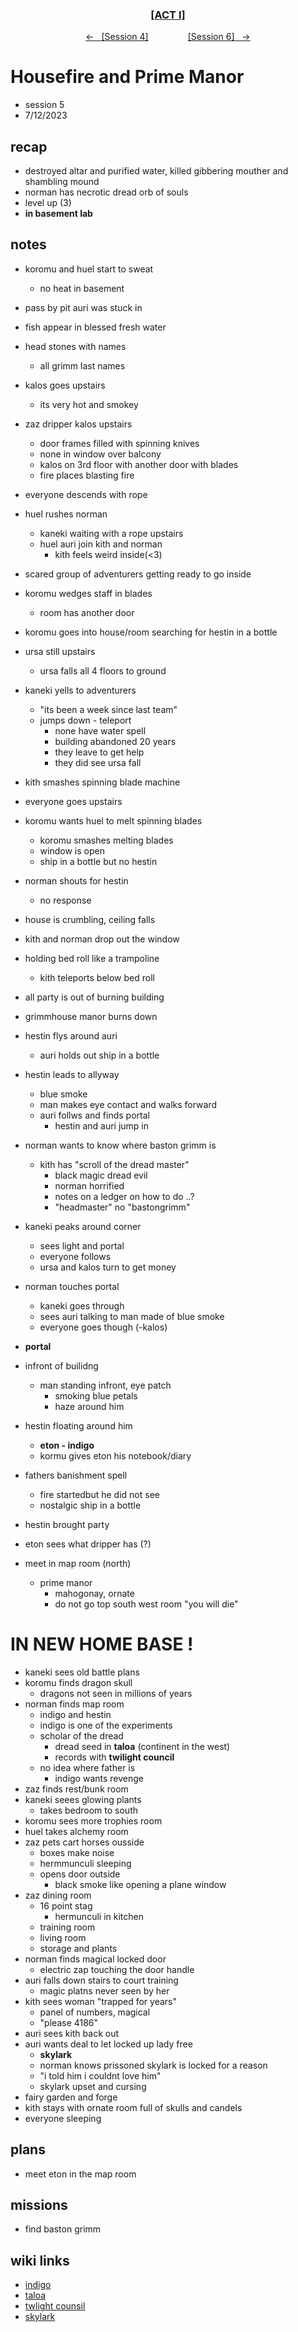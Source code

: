<div align="center"> 
  <h3 align="center"><a href="https://github.com/h-griffin/dnd-notes/blob/main/grimmhaus/act-I" >[ACT I]</a></h3>
  <p align="center"> 
    <a href="https://github.com/h-griffin/dnd-notes/blob/main/grimmhaus/act-I/23-7-5.md" >&larr; &nbsp; [Session 4]</a>
    &nbsp;&nbsp;&nbsp;&nbsp;&nbsp;&nbsp;&nbsp;&nbsp;&nbsp;&nbsp;&nbsp;&nbsp;&nbsp;&nbsp;   
    <a href="https://github.com/h-griffin/dnd-notes/blob/main/grimmhaus/act-II/23-7-17.md" >[Session 6] &nbsp; &rarr;</a>
  </p>
</div>

# Housefire and Prime Manor
- session 5
- 7/12/2023  
 
## recap
- destroyed altar and purified water, killed gibbering mouther and shambling mound
- norman has necrotic dread orb of souls
- level up (3)
- **in basement lab**

## notes 
- koromu and huel start to sweat
    - no heat in basement
- pass by pit auri was stuck in
- fish appear in blessed fresh water
- head stones with names
    - all grimm last names
- kalos goes upstairs
    - its very hot and smokey
- zaz dripper kalos upstairs
    - door frames filled with spinning knives
    - none in window over balcony
    - kalos on 3rd floor with another door with blades
    - fire places blasting fire
- everyone descends with rope
- huel rushes norman
    - kaneki waiting with a rope upstairs
    - huel auri join kith and norman 
        - kith feels weird inside(<3)
- scared group of adventurers getting ready to go inside
- koromu wedges staff in blades
    - room has another door
- koromu goes into house/room searching for hestin in a bottle
- ursa still upstairs
    - ursa falls all 4 floors to ground
- kaneki yells to adventurers
    - "its been a week since last team"
    - jumps down - teleport
        - none have water spell
        - building abandoned 20 years
        - they leave to get help
        - they did see ursa fall
- kith smashes spinning blade machine
- everyone goes upstairs
- koromu wants huel to melt spinning blades
    - koromu smashes melting blades
    - window is open
    - ship in a bottle but no hestin
- norman shouts for hestin
    - no response
- house is crumbling, ceiling falls
- kith and norman drop out the window
- holding bed roll like a trampoline
    - kith teleports below bed roll
- all party is out of burning building
- grimmhouse manor burns down
- hestin flys around auri 
    - auri holds out ship in a bottle
- hestin leads to allyway
    - blue smoke
    - man makes eye contact and walks forward
    - auri follws and finds portal
        - hestin and auri jump in
- norman wants to know where baston grimm is
    - kith has "scroll of the dread master"
        - black magic dread evil
        - norman horrified
        - notes on a ledger on how to do ..?
        - "headmaster" no "bastongrimm"
- kaneki peaks around corner
    - sees light and portal
    - everyone follows
    - ursa and kalos turn to get money
- norman touches portal
    - kaneki goes through
    - sees auri talking to man made of blue smoke
    - everyone goes though (-kalos)

- **portal**
- infront of builidng
    - man standing infront, eye patch
        - smoking blue petals
        - haze around him
- hestin floating around him
    - **eton - indigo**
    - kormu gives eton his notebook/diary
- fathers banishment spell
    - fire startedbut he did not see
    - nostalgic ship in a bottle
- hestin brought party
- eton sees what dripper has (?)
- meet in map room (north)
    - prime manor
        - mahogonay, ornate
        - do not go top south west room "you will die"
# IN NEW HOME BASE !
- kaneki sees old battle plans
- koromu finds dragon skull
    - dragons not seen in millions of years
- norman finds map room
    - indigo and hestin
    - indigo is one of the experiments
    - scholar of the dread
        - dread seed in **taloa** (continent in the west)
        - records with **twilight council**
    - no idea where father is
        - indigo wants revenge
- zaz finds rest/bunk room
- kaneki seees glowing plants
    - takes bedroom to south
- koromu sees more trophies room
- huel takes alchemy room
- zaz pets cart horses ousside
    - boxes make noise
    - hermmunculi sleeping
    - opens door outside
        - black smoke like opening a plane window
- zaz dining room
    - 16 point stag
        - hermunculi in kitchen
    - training room
    - living room
    - storage and plants
- norman finds magical locked door
    - electric zap touching the door handle
- auri falls down stairs to court training
    - magic platns never seen by her
- kith sees woman "trapped for years"
    - panel of numbers, magical
    - "please 4186"
- auri sees kith back out 
- auri wants deal to let locked up lady free
    - **skylark**
    - norman knows prissoned skylark is locked for a reason
    - "i told him i couldnt love him"
    - skylark upset and cursing
- fairy garden and forge
- kith stays with ornate room full of skulls and candels
- everyone sleeping
 
## plans
- meet eton in the map room

## missions
- find baston grimm

## wiki links
- [indigo](../lore.md#indigo)
- [taloa](../lore.md#taloa)
- [twlight counsil](../lore.md#twilight-counsil)
- [skylark](../lore.md#skylark)
